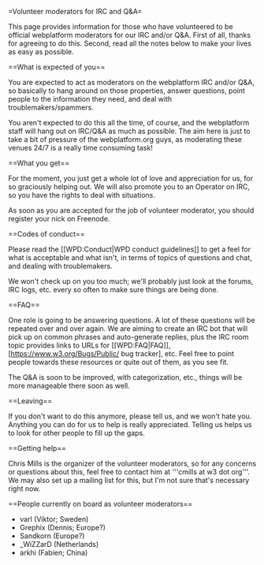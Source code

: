 =Volunteer moderators for IRC and Q&A=

This page provides information for those who have volunteered to be official webplatform moderators for our IRC and/or Q&A. First of all, thanks for agreeing to do this. Second, read all the notes below to make your lives as easy as possible.

==What is expected of you==

You are expected to act as moderators on the webplatform IRC and/or Q&A, so basically to hang around on those properties, answer questions, point people to the information they need, and deal with troublemakers/spammers.

You aren't expected to do this all the time, of course, and the webplatform staff will hang out on IRC/Q&A as much as possible. The aim here is just to take a bit of pressure of the webplatform.org guys, as moderating these venues 24/7 is a really time consuming task!

==What you get==

For the moment, you just get a whole lot of love and appreciation for us, for so graciously helping out. We will also promote you to an Operator on IRC, so you have the rights to deal with situations.

As soon as you are accepted for the job of volunteer moderator, you should register your nick on Freenode.

==Codes of conduct==

Please read the [[WPD:Conduct|WPD conduct guidelines]] to get a feel for what is acceptable and what isn't, in terms of topics of questions and chat, and dealing with troublemakers.

We won't check up on you too much; we'll probably just look at the forums, IRC logs, etc. every so often to make sure things are being done.

==FAQ==

One role is going to be answering questions. A lot of these questions will be repeated over and over again. We are aiming to create an IRC bot that will pick up on common phrases and auto-generate replies, plus the IRC room topic provides links to URLs for [[WPD:FAQ|FAQ]], [https://www.w3.org/Bugs/Public/ bug tracker], etc. Feel free to point people towards these resources or quite out of them, as you see fit.

The Q&A is soon to be improved, with categorization, etc., things will be more manageable there soon as well.

==Leaving==

If you don't want to do this anymore, please tell us, and we won't hate you. Anything you can do for us to help is really appreciated. Telling us helps us to look for other people to fill up the gaps.

==Getting help==

Chris Mills is the organizer of the volunteer moderators, so for any concerns or questions about this, feel free to contact him at '''cmills at w3 dot org'''. We may also set up a mailing list for this, but I'm not sure that's necessary right now.

==People currently on board as volunteer moderators==

* varl (Viktor; Sweden)
* Grephix (Dennis; Europe?)
* Sandkorn (Europe?)
* _WiZZarD (Netherlands)
* arkhi (Fabien; China)